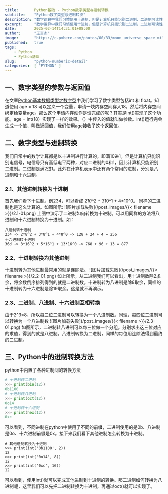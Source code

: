 ```yaml
---
title:       Python基础 - Python数字类型与进制转换
subtitle:    "Python数字类型与进制转换"
description: "数学运算中我们习惯使用十进制，但是计算机只能识别二进制，二进制可读性较差，因此计算机表示中还经常用到八进制和十六进制。本文中重点介绍各种进制之间是如何进行转换的以及定义数字型的底层是如何实现的。"
excerpt:     "数学运算中我们习惯使用十进制，但是计算机只能识别二进制，二进制可读性较差，因此计算机表示中还经常用到八进制和十六进制。本文中重点介绍各种进制之间是如何进行转换的以及定义数字型的底层是如何实现的。"
date:        2025-02-14T14:31:01+08:00
author:      "王富杰"
image:       "https://c.pxhere.com/photos/00/33/moon_universe_space_milky_way_background_galaxy_planet_all-1188425.jpg!d"
published:   true
tags:
    - Python
    - Python基础
slug:        "python-numberic-detail"
categories:  [ "PYTHON" ]
---
```


## 一、数字类型的参数与返回值
在文章[Python基本数据类型之数字型](https://www.wangfujie.cn/2024/12/30/python-datatype-numeric/)中我们学习了数字类型包括int 和 float。知道使用 age = 18 可以定义一个变量，申请一块内存空间存入18，然后将内存空间绑定给变量age。那么这个申请内存动作是谁完成的呢？其实是int()实现了这个功能。age = int(18）实现了一样的效果。（）中传入的值就叫做参数。int()运行完会生成一个值，叫做返回值，我们使用age接收了这个返回值。

## 二、数字类型与进制转换
我们日常中的数学计算都是以十进制进行计算的，即满10进1。但是计算机只能识别电信号，电信号只有高低电平两种，对应二进制的0和1，因此计算机只能识别二进制。二进制是满2进1。此外在计算机表示中还有两个常用的进制，分别是八进制和十六进制。

### 2.1、其他进制转换为十进制
首先我们看下十进制。例234，可以看成 2*10^2 + 3*10^1 + 4*10^0。 同样的二进制也是这么计算的。如图所示:
![图片加载失败](/post_images/{{< filename >}}/2.1-01.png)
上图中演示了二进制如何转换为十进制。可以用同样的方法将八进制和十六进制转换为十进制。如：
```
八进制转十进制
234 -> 2*8^2 + 3*8^1 + 4*8^0 -> 128 + 24 + 4 = 256
十六进制转十进制
36d -> 3*16^2 + 5*16^1 + 13*16^0 -> 768 + 96 + 13 = 877
```

### 2.2、十进制转换为其他进制
十进制转为其他进制最常用的就是连除法。
![图片加载失败](/post_images/{{< filename >}}/2.2-01.png)
如上所示，从二进制我们可以看出，用十进制数除2求余，将余数倒序排列得到的就是二进制数。十进制转为八进制是除8取余，同样的十进制转为十六进制是除19取余。这是就不再演示。

### 2.3、二进制、八进制、十六进制互相转换
由于2^3=8，所以每三位二进制可以转换为一个八进制数。同理，每四位二进制可以转换为一个八进制数
![图片加载失败](/post_images/{{< filename >}}/2.3-01.png)
如图所示，二进制转八进制可以每三位做一个分组。分别求出这三位对应的求值，得到的就是八进制。八进制转换为二进制，同样的每位用连除法得到最终的二进制。

## 三、Python中的进制转换方法
python中内置了各种进制间的转换方法
```python
# 十进制转二进制
>>> print(bin(12))
0b1100
# 十进制转八进制
>>> print(oct(12))
0o14
# 十进制转十六进制
>>> print(hex(12))
0xc
```
可以看到，不同进制在python中使用了不同的前缀，二进制使用的是0b、八进制是0o、十六进制前缀是0x。接下来我们看下其他进制怎么转换为十进制。
```
# 其他进制转换为十进制
>>> print(int('0b1100', 2))
12
>>> print(int('0o14', 8))
12
>>> print(int('0xc', 16))
12
```
可以看到，使用int()就可以完成其他进制到十进制的转换。那二进制如何转换为八进制呢，这里我们可以先把二进制转换为十进制，再通过oct()就可以实现了。